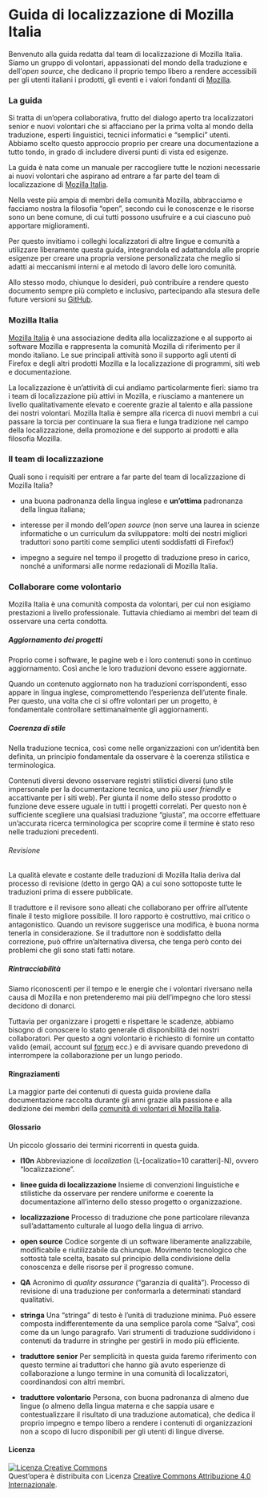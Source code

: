 # Guida di localizzazione di Mozilla Italia

Benvenuto alla guida redatta dal team di localizzazione di Mozilla Italia.
\
Siamo un gruppo di volontari, appassionati del mondo della traduzione e dell’*open source*, che dedicano il proprio tempo libero a rendere accessibili per gli utenti italiani i prodotti, gli eventi e i valori fondanti di [Mozilla](https://www.mozilla.org).

### La guida

Si tratta di un’opera collaborativa, frutto del dialogo aperto tra localizzatori senior e nuovi volontari che si affacciano per la prima volta  al mondo della traduzione, esperti linguistici, tecnici informatici e “semplici” utenti. 
Abbiamo scelto questo approccio proprio per creare una documentazione a tutto tondo, in grado di includere diversi punti di vista ed esigenze.

La guida è nata come un manuale per raccogliere tutte le nozioni necessarie ai nuovi volontari che aspirano ad entrare a far parte del team di localizzazione di [Mozilla Italia](https://www.mozillaitalia.org).

Nella veste più ampia di membri della comunità Mozilla, abbracciamo e facciamo nostra la filosofia “open”, secondo cui le conoscenze e le risorse sono un bene comune, di cui tutti possono usufruire e a cui ciascuno può apportare miglioramenti.

Per questo invitiamo i colleghi localizzatori di altre lingue e comunità a utilizzare liberamente questa guida, integrandola ed adattandola alle proprie esigenze per creare una propria versione personalizzata che meglio si adatti ai meccanismi interni e al metodo di lavoro delle loro comunità.

Allo stesso modo, chiunque lo desideri, può contribuire a rendere questo documento sempre più completo e inclusivo, partecipando alla stesura delle future versioni su [GitHub](https://github.com/kitsunenosaraT/Mozilla-Italia-l10n-guide/).


### Mozilla Italia

[Mozilla Italia](https://www.mozillaitalia.org) è una associazione dedita alla localizzazione e al supporto ai software Mozilla e rappresenta la comunità Mozilla di riferimento per il mondo italiano.
Le sue principali attività sono il supporto agli utenti di Firefox e degli altri prodotti Mozilla e la localizzazione di programmi, siti web e documentazione.

La localizzazione è un’attività di cui andiamo particolarmente fieri: siamo tra i team di localizzazione più attivi in Mozilla, e riusciamo a mantenere un livello qualitativamente elevato e coerente grazie al talento e alla passione dei nostri volontari. 
Mozilla Italia è sempre alla ricerca di nuovi membri a cui passare la torcia per continuare la sua fiera e lunga tradizione nel campo della localizzazione, della promozione e del supporto ai prodotti e alla filosofia Mozilla.

### Il team di localizzazione

Quali sono i requisiti per entrare a far parte del team di localizzazione di Mozilla Italia?

-  una buona padronanza della lingua inglese e **un’ottima** padronanza della lingua italiana;

-   interesse per il mondo dell’*open source* (non serve una laurea in scienze informatiche o un curriculum da sviluppatore: molti dei nostri migliori traduttori sono partiti come semplici utenti soddisfatti di Firefox!)

-   impegno a seguire nel tempo il progetto di traduzione preso in carico, nonché a uniformarsi alle norme redazionali di Mozilla Italia.

### Collaborare come volontario
Mozilla Italia è una comunità composta da volontari, per cui non esigiamo prestazioni a livello professionale. Tuttavia chiediamo ai membri del team di osservare una certa condotta.

##### Aggiornamento dei progetti

Proprio come i software, le pagine web e i loro contenuti sono in continuo aggiornamento. Così anche le loro traduzioni devono essere aggiornate.

Quando un contenuto aggiornato non ha traduzioni corrispondenti, esso appare in lingua inglese, compromettendo l’esperienza dell’utente finale. 
Per questo, una volta che ci si offre volontari per un progetto, è fondamentale controllare settimanalmente gli aggiornamenti.

##### Coerenza di stile

Nella traduzione tecnica, così come nelle organizzazioni con un’identità ben definita, un principio fondamentale da osservare è la coerenza stilistica e terminologica.

Contenuti diversi devono osservare registri stilistici diversi (uno stile impersonale per la documentazione tecnica, uno più *user friendly*  e accattivante per i siti web).
Per giunta il nome dello stesso prodotto o funzione deve essere uguale in tutti i progetti correlati. 
Per questo non è sufficiente scegliere una qualsiasi traduzione “giusta”, ma occorre effettuare un’accurata ricerca terminologica per scoprire come il termine è stato reso nelle traduzioni precedenti.

###### Revisione

La qualità elevate e costante delle traduzioni di Mozilla Italia deriva dal processo di revisione (detto in gergo QA) a cui sono sottoposte tutte le traduzioni prima di essere pubblicate.

Il traduttore e il revisore sono alleati che collaborano per offrire all’utente finale il testo migliore possibile. Il loro rapporto è costruttivo, mai critico o antagonistico. 
Quando un revisore suggerisce una modifica, è buona norma tenerla in considerazione. Se il traduttore non è soddisfatto della correzione, può offrire un’alternativa diversa, che tenga però conto dei problemi che gli sono stati fatti notare.

##### Rintracciabilità

Siamo riconoscenti per il tempo e le energie che i volontari riversano nella causa di Mozilla e non pretenderemo mai più dell’impegno che loro stessi decidono di donarci.

Tuttavia per organizzare i progetti e rispettare le scadenze, abbiamo bisogno di conoscere lo stato generale di disponibilità dei nostri collaboratori. 
Per questo a ogni volontario è richiesto di fornire un contatto valido (email, account sul [forum](https://forum.mozillaitalia.org) ecc.) e di avvisare quando prevedono di interrompere la collaborazione per un lungo periodo.

#### Ringraziamenti
La maggior parte dei contenuti di questa guida proviene dalla documentazione raccolta durante gli anni grazie alla passione e alla dedizione dei membri della [comunità di volontari di Mozilla Italia](https://forum.mozillaitalia.org/).



#### Glossario
Un piccolo glossario dei termini ricorrenti in questa guida.

-   **l10n** 
    Abbreviazione di *localization* (L-[ocalizatio=10 caratteri]-N), ovvero “localizzazione”.

-   **linee guida di localizzazione**
    Insieme di convenzioni linguistiche e stilistiche da osservare per rendere uniforme e coerente la documentazione all’interno dello stesso progetto o organizzazione.  

-   **localizzazione** 
    Processo di traduzione che pone particolare rilevanza sull’adattamento culturale al luogo della lingua di arrivo.

-   **open source** 
    Codice sorgente di un software liberamente analizzabile, modificabile e riutilizzabile da chiunque. Movimento tecnologico che sottostà tale scelta, basato sul principio della condivisione della conoscenza e delle risorse per il progresso comune.

-   **QA** 
    Acronimo di *quality assurance* (“garanzia di qualità”). Processo di revisione di una traduzione per conformarla a determinati standard qualitativi.

-   **stringa** 
    Una “stringa” di testo è l’unità di traduzione minima. Può essere composta indifferentemente da una semplice parola come “Salva”, così come da un lungo paragrafo. Vari strumenti di traduzione suddividono i contenuti da tradurre in stringhe per gestirli in modo più efficiente.

-   **traduttore senior** 
    Per semplicità in questa guida faremo riferimento con questo termine ai traduttori che hanno già avuto esperienze di collaborazione a lungo termine in una comunità di localizzatori, coordinandosi con altri membri.

-   **traduttore volontario** 
    Persona, con buona padronanza di almeno due lingue (o almeno della lingua materna e che sappia usare e contestualizzare il risultato di una traduzione automatica), che dedica il proprio impegno e tempo libero a rendere i contenuti di organizzazioni non a scopo di lucro disponibili per gli utenti di lingue diverse.

#### Licenza

<a rel="license" href="https://creativecommons.org/licenses/by/4.0/"><img alt="Licenza Creative Commons" style="border-width:0" src="https://i.creativecommons.org/l/by/4.0/88x31.png" /></a><br />Quest’opera è distribuita con Licenza <a rel="license" href="https://creativecommons.org/licenses/by/4.0/">Creative Commons Attribuzione 4.0 Internazionale</a>.
